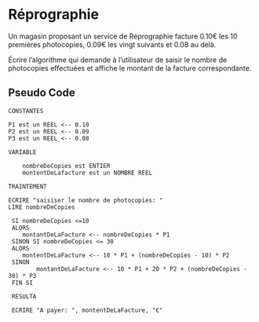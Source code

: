 # Réprographie

Un magasin proposant un service de Réprographie facture 0.10€ les 10 premières photocopies, 0.09€ les vingt suivants et 0.08 au delà.

Écrire l’algorithme qui demande à l’utilisateur de saisir le nombre de photocopies effectuées et affiche le montant de la facture correspondante.


## Pseudo Code
```
CONSTANTES

P1 est un REEL <-- 0.10
P2 est un REEL <-- 0.09
P3 est un REEL <-- 0.08

VARIABLE

	nombreDeCopies est ENTIER
	montentDeLafacture est un NOMBRE REEL
	
TRAINTEMENT

ECRIRE "saisiser le nombre de photocopies: "
LIRE nombreDeCopies

 SI nombreDeCopies <=10
 ALORS
 	montantDeLaFacture <-- nombreDeCopies * P1
 SINON SI nombreDeCopies <= 30
 ALORS
 	montentDeLaFacture <-- 10 * P1 + (nombreDeCopies - 10) * P2
 SINON
 		montantDeLaFacture <-- 10 * P1 + 20 * P2 + (nombreDeCopies - 30) * P3
 FIN SI
 
 RESULTA 
 
 ECRIRE "A payer: ", montentDeLaFacture, "€"
 

	
	
	 